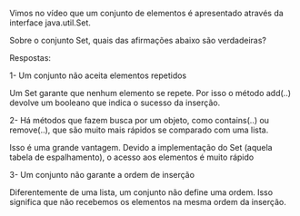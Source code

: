 Vimos no vídeo que um conjunto de elementos é apresentado através da interface java.util.Set.

Sobre o conjunto Set, quais das afirmações abaixo são verdadeiras?

Respostas:

1- Um conjunto não aceita elementos repetidos


Um Set garante que nenhum elemento se repete. Por isso o método add(..) devolve um booleano que indica o sucesso da inserção.

2- Há métodos que fazem busca por um objeto, como contains(..) ou remove(..), que são muito mais rápidos se comparado com uma lista.


Isso é uma grande vantagem. Devido a implementação do Set (aquela tabela de espalhamento), o acesso aos elementos é muito rápido


3- Um conjunto não garante a ordem de inserção


Diferentemente de uma lista, um conjunto não define uma ordem. Isso significa que não recebemos os elementos na mesma ordem da inserção.

